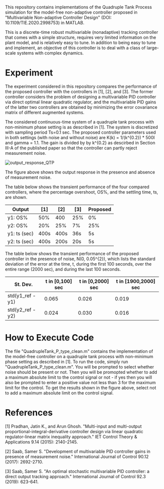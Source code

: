 This repository contains implementations of the Quadruple Tank Process simulation for the model-free non-adaptive controller proposed in "Multivariable Non-adaptive Controller Design" (DOI: 10.1109/TIE.2020.2998753) in MATLAB.

This is a discrete-time robust multivariable (nonadaptive) tracking controller that comes with a simple structure, requires very limited information on the plant model, and is relatively easy to tune. In addition to being easy to tune and implement, an objective of this controller is to deal with a class of large-scale systems with complex dynamics. 

# Experiment

The experiment considered in this repository compares the performance of the proposed controller with the controllers in [1], [2], and [3]. The former controller considers the problem of designing a multivariable PID controller via direct optimal linear quadratic regulator, and the multivariable PID gains of the latter two controllers are obtained by minimizing the error covariance matrix of different augmented systems.

The considered continuous-time system of a quadruple tank process with non-minimum phase setting is as described in [1]. The system is discretized with sampling period Ts=0.1 sec. The proposed controller parameters used in both settings (with noise and without noise) are K(k) = 1/(k^{0.2}) * 500I and gamma = 1.1. The gain is divided by by k^{0.2} as descirbed in Section III-A of the published paper so that the controller can partly reject measurement noise.

![output_response_QTP](https://user-images.githubusercontent.com/44982976/122838947-11906c80-d2c5-11eb-8e21-96b11825e020.png)

The figure above shows the output response in the presence and absence of measurement noise.

The table below shows the transient performance of the four compared controllers, where the percentage overshoot, OS%, and the settling time, ts, are shown.

Output | [1] | [2] | [3] | Proposed
--- | --- | --- | --- | ---
y1: OS% | 50% | 400 | 25% |0%
y2: OS% | 20% | 25% | 7% | 25%
y1: ts (sec) | 400s | 400s | 36s | 5s
y2: ts (sec) | 400s | 200s | 20s | 5s

The table below shows the transient performance of the proposed controller in the presence of noise, N(0, 0.05^{2}), which lists the standard deviation of the error at the time, t, during the first 100 seconds, over the entire range (2000 sec), and during the last 100 seconds.

St. Dev. | t in [0,100] sec | t in [0,2000] sec | t in [1900,2000] sec
--- | --- | --- | ---
std(y1_ref - y1) | 0.065 | 0.026 | 0.019
std(y2_ref - y2) | 0.024 | 0.030 | 0.016

# How to Execute Code

The file "QuadrupleTank_P_type_clean.m" contains the implementation of the model-free controller on a quadruple tank process with non-minimum phase setting as described in [1]. To run the code, simply run "QuadrupleTank_P_type_clean.m". You will be prompted to select whether noise should be present or not. Then you will be promopted whether to add a maximum absolute limit to the control signal or not - if yes then you will also be prompted to enter a positive value not less than 3 for the maximum limit for the control. To get the results shown in the figure above, select not to add a maximum absolute limit on the control signal.

# References

[1] Pradhan, Jatin K., and Arun Ghosh. "Multi-input and multi-output proportional-integral-derivative controller design via linear quadratic regulator-linear matrix inequality approach." IET Control Theory & Applications 9.14 (2015): 2140-2145.

[2] Saab, Samer S. "Development of multivariable PID controller gains in presence of measurement noise." International Journal of Control 90.12 (2017): 2692-2710.

[3] Saab, Samer S. "An optimal stochastic multivariable PID controller: a direct output tracking approach." International Journal of Control 92.3 (2019): 623-641.
